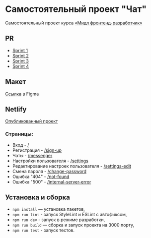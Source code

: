 # Самостоятельный проект "Чат"
Самостоятельный проект курса [«Мидл фронтенд-разработчик»](https://practicum.yandex.ru/middle-frontend/?from=catalog)

## PR
- [Sprint 1](https://github.com/Brodyagados/middle.messenger.praktikum.yandex/pull/39)
- [Sprint 2](https://github.com/Brodyagados/middle.messenger.praktikum.yandex/pull/80)
- [Sprint 3](https://github.com/Brodyagados/middle.messenger.praktikum.yandex/pull/117)
- [Sprint 4](https://github.com/Brodyagados/middle.messenger.praktikum.yandex/pull/128)

## Макет
[Ссылка](https://www.figma.com/file/wR3XkEGLtCCV1CHtHueiKK/%D0%AF%D0%BD%D0%B4%D0%B5%D0%BA%D1%81-%D0%9F%D1%80%D0%B0%D0%BA%D1%82%D0%B8%D0%BA%D1%83%D0%BC.-%22%D0%A7%D0%B0%D1%82%22?type=design&node-id=0%3A1&mode=design&t=843uQjnxWnmNFAfP-1) в Figma

## Netlify
[Опубликованный проект](https://loquacious-sunshine-ca5dba.netlify.app)
### Страницы:
- Вход - [/](https://loquacious-sunshine-ca5dba.netlify.app)
- Регистрация - [/sign-up](https://loquacious-sunshine-ca5dba.netlify.app/sign-up)
- Чаты - [/messenger](https://loquacious-sunshine-ca5dba.netlify.app/messenger)
- Настройки пользователя - [/settings](https://loquacious-sunshine-ca5dba.netlify.app/settings)
- Редактирование настроек пользователя - [/settings-edit](https://loquacious-sunshine-ca5dba.netlify.app/settings-edit)
- Смена пароля - [/change-password](https://loquacious-sunshine-ca5dba.netlify.app/change-password)
- Ошибка "404" - [/not-found](https://loquacious-sunshine-ca5dba.netlify.app/not-found)
- Ошибка "500" - [/internal-server-error](https://loquacious-sunshine-ca5dba.netlify.app/internal-server-error)

## Установка и сборка
- `npm install` — установка пакетов,
- `npm run lint` - запуск StyleLint и ESLint с автофиксом,
- `npm run dev` - запуск в режиме разработки,
- `npm run build` — сборка и запуск проекта на 3000 порту,
- `npm run test` - запуск тестов.
